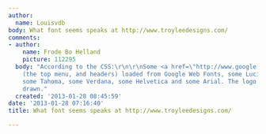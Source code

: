 ```yaml
---
author:
  name: Louisvdb
body: What font seems speaks at http://www.troyleedesigns.com/
comments:
- author:
    name: Frode Bo Helland
    picture: 112295
  body: "According to the CSS:\r\n\r\nSome <a href=\"http://www.google.com/webfonts\">Ruda</a>
    (the top menu, and headers) loaded from Google Web Fonts, some Lucida Grande,
    some Tahoma, some Verdana, some Helvetica and some Arial. The logo looks custom
    drawn."
  created: '2013-01-28 08:45:59'
date: '2013-01-28 07:16:40'
title: What font seems speaks at http://www.troyleedesigns.com/

---
```

